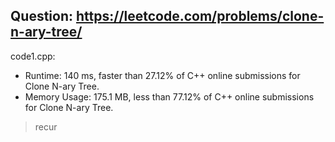 ## Question: https://leetcode.com/problems/clone-n-ary-tree/

code1.cpp:
* Runtime: 140 ms, faster than 27.12% of C++ online submissions for Clone N-ary Tree.
* Memory Usage: 175.1 MB, less than 77.12% of C++ online submissions for Clone N-ary Tree.
> recur
